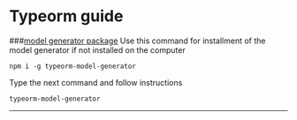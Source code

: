 # Typeorm guide

###[model generator package](https://www.npmjs.com/package/typeorm-model-generator)
Use this command for installment of the model generator if not installed on the computer
```
npm i -g typeorm-model-generator
```
Type the next command and follow instructions
```
typeorm-model-generator
```
---